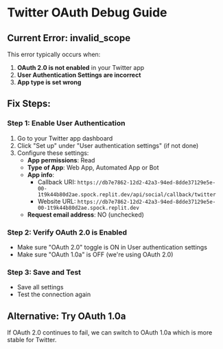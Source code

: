 # Twitter OAuth Debug Guide

## Current Error: invalid_scope

This error typically occurs when:

1. **OAuth 2.0 is not enabled** in your Twitter app
2. **User Authentication Settings are incorrect**
3. **App type is set wrong**

## Fix Steps:

### Step 1: Enable User Authentication
1. Go to your Twitter app dashboard
2. Click "Set up" under "User authentication settings" (if not done)
3. Configure these settings:
   - **App permissions**: Read
   - **Type of App**: Web App, Automated App or Bot
   - **App info**:
     - Callback URI: `https://db7e7862-12d2-42a3-94ed-8dde37129e5e-00-1t9k44b80d2ae.spock.replit.dev/api/social/callback/twitter`
     - Website URL: `https://db7e7862-12d2-42a3-94ed-8dde37129e5e-00-1t9k44b80d2ae.spock.replit.dev`
   - **Request email address**: NO (unchecked)

### Step 2: Verify OAuth 2.0 is Enabled
- Make sure "OAuth 2.0" toggle is ON in User authentication settings
- Make sure "OAuth 1.0a" is OFF (we're using OAuth 2.0)

### Step 3: Save and Test
- Save all settings
- Test the connection again

## Alternative: Try OAuth 1.0a
If OAuth 2.0 continues to fail, we can switch to OAuth 1.0a which is more stable for Twitter.